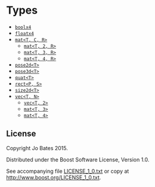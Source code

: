 Types
=====
- [`boolx4`](types/boolx4.md)
- [`floatx4`](types/floatx4.md)
- [`mat<T, C, R>`](headers/mat.md)
    - [`mat<T, 2, R>`](types/mat2xR.md)
    - [`mat<T, 3, R>`](types/mat3xR.md)
    - [`mat<T, 4, R>`](types/mat4xR.md)
- [`pose2d<T>`](headers/pose2d.md)
- [`pose3d<T>`](headers/pose3d.md)
- [`quat<T>`](headers/quat.md)
- [`rect<P, S>`](headers/rect.md)
- [`size2d<T>`](headers/size2d.md)
- [`vec<T, N>`](headers/vec.md)
    - [`vec<T, 2>`](types/vec2.md)
    - [`mat<T, 3>`](types/vec3.md)
    - [`mat<T, 4>`](types/vec4.md)

License
-------
Copyright Jo Bates 2015.

Distributed under the Boost Software License, Version 1.0.

See accompanying file [LICENSE_1_0.txt](../LICENSE_1_0.txt) or copy at
http://www.boost.org/LICENSE_1_0.txt.
